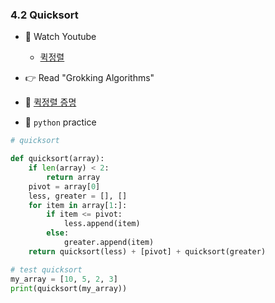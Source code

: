 ### 4.2 Quicksort


- 🍒 Watch Youtube
    - [퀵정렬](https://www.youtube.com/watch?v=KThbTw5E23w)
    


- 👉 Read "Grokking Algorithms"


- 🍑 [퀵정렬 증명](https://ko.wikipedia.org/wiki/%ED%80%B5_%EC%A0%95%EB%A0%AC)


- 🐍 `python` practice

```python
# quicksort

def quicksort(array):
    if len(array) < 2:
        return array
    pivot = array[0]
    less, greater = [], []
    for item in array[1:]:
        if item <= pivot:
            less.append(item)
        else:
            greater.append(item)
    return quicksort(less) + [pivot] + quicksort(greater)

# test quicksort
my_array = [10, 5, 2, 3]
print(quicksort(my_array))
```

